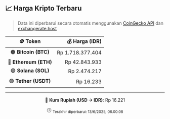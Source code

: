 

<!-- HARGA_KRIPTO -->
## 📈 Harga Kripto Terbaru

> Data ini diperbarui secara otomatis menggunakan [CoinGecko API](https://www.coingecko.com/) dan [exchangerate.host](https://exchangerate.host/)

<div align="center">

| 🪙 Token | 💰 Harga (IDR) |
|:------:|---------------:|
| 🟠 **Bitcoin (BTC)**   | Rp 1.718.377.404 |
| 🔵 **Ethereum (ETH)**  | Rp 42.843.933 |
| 🟣 **Solana (SOL)**    | Rp 2.474.217 |
| 🟢 **Tether (USDT)**   | Rp 16.233 |

---

💱 **Kurs Rupiah (USD → IDR)**: Rp 16.221

🕒 <sub>Terakhir diperbarui: 13/6/2025, 06.00.08</sub>

</div>
<!-- /HARGA_KRIPTO -->